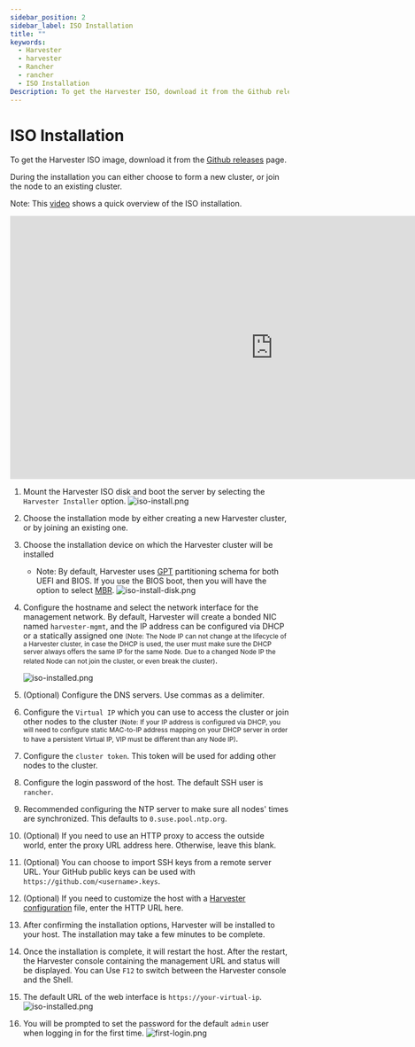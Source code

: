```yaml
---
sidebar_position: 2
sidebar_label: ISO Installation
title: ""
keywords:
  - Harvester
  - harvester
  - Rancher
  - rancher
  - ISO Installation
Description: To get the Harvester ISO, download it from the Github releases. During the installation you can either choose to form a new cluster, or join the node to an existing cluster.
---
```


# ISO Installation

To get the Harvester ISO image, download it from the [Github releases](https://github.com/harvester/harvester/releases) page.

During the installation you can either choose to form a new cluster, or join the node to an existing cluster.

Note: This [video](https://youtu.be/X0VIGZ_lExQ) shows a quick overview of the ISO installation.

<div class="text-center">
<iframe width="950" height="475" src="https://www.youtube.com/embed/X0VIGZ_lExQ" title="YouTube video player" frameborder="0" allow="accelerometer; autoplay; clipboard-write; encrypted-media; gyroscope; picture-in-picture" allowfullscreen></iframe>
</div>

1. Mount the Harvester ISO disk and boot the server by selecting the `Harvester Installer` option.
   ![iso-install.png](/img/v1.1/install/iso-install.png)
1. Choose the installation mode by either creating a new Harvester cluster, or by joining an existing one.
1. Choose the installation device on which the Harvester cluster will be installed
      - Note: By default, Harvester uses [GPT](https://en.wikipedia.org/wiki/GUID_Partition_Table) partitioning schema for both UEFI and BIOS. If you use the BIOS boot, then you will have the option to select [MBR](https://en.wikipedia.org/wiki/Master_boot_record).
   ![iso-install-disk.png](/img/v1.1/install/iso-install-disk.png)
1. Configure the hostname and select the network interface for the management network. By default, Harvester will create a bonded NIC named `harvester-mgmt`, and the IP address can be configured via DHCP or a statically assigned one <small>(Note: The Node IP can not change at the lifecycle of a Harvester cluster, in case the DHCP is used, the user must make sure the DHCP server always offers the same IP for the same Node. Due to a changed Node IP the related Node can not join the cluster, or even break the cluster)</small>.

   ![iso-installed.png](/img/v1.1/install/iso-nic-config.gif)
1. (Optional) Configure the DNS servers. Use commas as a delimiter.
1. Configure the `Virtual IP` which you can use to access the cluster or join other nodes to the cluster <small>(Note: If your IP address is configured via DHCP, you will need to configure static MAC-to-IP address mapping on your DHCP server in order to have a persistent Virtual IP, VIP must be different than any Node IP)</small>.
1. Configure the `cluster token`. This token will be used for adding other nodes to the cluster.
1. Configure the login password of the host. The default SSH user is `rancher`.
1. Recommended configuring the NTP server to make sure all nodes' times are synchronized. This defaults to `0.suse.pool.ntp.org`.
1. (Optional) If you need to use an HTTP proxy to access the outside world, enter the proxy URL address here. Otherwise, leave this blank.
1. (Optional) You can choose to import SSH keys from a remote server URL. Your GitHub public keys can be used with `https://github.com/<username>.keys`.
1. (Optional) If you need to customize the host with a [Harvester configuration](./harvester-configuration.md) file, enter the HTTP URL here.
1. After confirming the installation options, Harvester will be installed to your host. The installation may take a few minutes to be complete.
1. Once the installation is complete, it will restart the host. After the restart, the Harvester console containing the management URL and status will be displayed. You can Use `F12` to switch between the Harvester console and the Shell.
1. The default URL of the web interface is `https://your-virtual-ip`.
   ![iso-installed.png](/img/v1.1/install/iso-installed.png)
1. You will be prompted to set the password for the default `admin` user when logging in for the first time.
   ![first-login.png](/img/v1.1/install/first-time-login.png)
